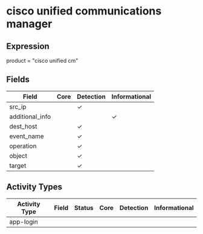 cisco unified communications manager
====================================

Expression
----------

product = "cisco unified cm"

Fields
------

| Field           | Core | Detection | Informational |
| --------------- | ---- | --------- | ------------- |
| src_ip          |      | &#10003;  |               |
| additional_info |      |           | &#10003;      |
| dest_host       |      | &#10003;  |               |
| event_name      |      | &#10003;  |               |
| operation       |      | &#10003;  |               |
| object          |      | &#10003;  |               |
| target          |      | &#10003;  |               |

Activity Types
--------------

| Activity Type | Field | Status | Core | Detection | Informational |
| ------------- | ----- | ------ | ---- | --------- | ------------- |
| app-login     |       |        |      |           |               |

